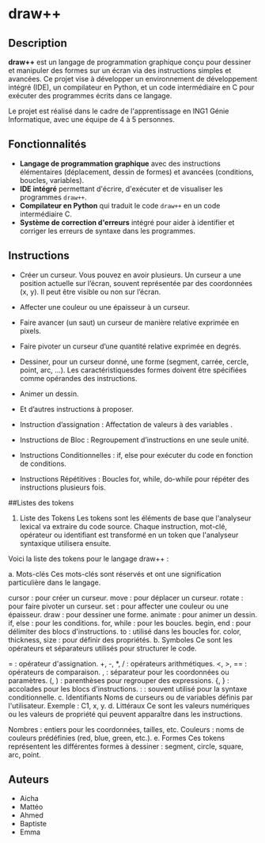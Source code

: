 # draw++

## Description

**draw++** est un langage de programmation graphique conçu pour dessiner et manipuler des formes sur un écran via des instructions simples et avancées. Ce projet vise à développer un environnement de développement intégré (IDE), un compilateur en Python, et un code intermédiaire en C pour exécuter des programmes écrits dans ce langage.

Le projet est réalisé dans le cadre de l'apprentissage en ING1 Génie Informatique, avec une équipe de 4 à 5 personnes.

## Fonctionnalités

- **Langage de programmation graphique** avec des instructions élémentaires (déplacement, dessin de formes) et avancées (conditions, boucles, variables).
- **IDE intégré** permettant d'écrire, d'exécuter et de visualiser les programmes `draw++`.
- **Compilateur en Python** qui traduit le code `draw++` en un code intermédiaire C.
- **Système de correction d'erreurs** intégré pour aider à identifier et corriger les erreurs de syntaxe dans les programmes.

## Instructions 

- Créer un curseur. Vous pouvez en avoir plusieurs. Un curseur a une position actuelle sur
l’écran, souvent représentée par des coordonnées (x, y). Il peut être visible ou non sur l’écran.
- Affecter une couleur ou une épaisseur à un curseur.
- Faire avancer (un saut) un curseur de manière relative exprimée en pixels.
- Faire pivoter un curseur d’une quantité relative exprimée en degrés.
- Dessiner, pour un curseur donné, une forme (segment, carrée, cercle, point, arc, ...). Les caractéristiquesdes formes doivent être spécifiées comme opérandes des instructions.
- Animer un dessin.
- Et d’autres instructions à proposer.

- Instruction d’assignation : Affectation de valeurs à des variables .
- Instructions de Bloc : Regroupement d’instructions en une seule unité.
- Instructions Conditionnelles : if, else pour exécuter du code en fonction de conditions.
- Instructions Répétitives : Boucles for, while, do-while pour répéter des instructions plusieurs
fois.

##Listes des tokens 

1. Liste des Tokens
Les tokens sont les éléments de base que l'analyseur lexical va extraire du code source. Chaque instruction, mot-clé, opérateur ou identifiant est transformé en un token que l'analyseur syntaxique utilisera ensuite.

Voici la liste des tokens pour le langage draw++ :

a. Mots-clés
Ces mots-clés sont réservés et ont une signification particulière dans le langage.

cursor : pour créer un curseur.
move : pour déplacer un curseur.
rotate : pour faire pivoter un curseur.
set : pour affecter une couleur ou une épaisseur.
draw : pour dessiner une forme.
animate : pour animer un dessin.
if, else : pour les conditions.
for, while : pour les boucles.
begin, end : pour délimiter des blocs d'instructions.
to : utilisé dans les boucles for.
color, thickness, size : pour définir des propriétés.
b. Symboles
Ce sont les opérateurs et séparateurs utilisés pour structurer le code.

= : opérateur d'assignation.
+, -, *, / : opérateurs arithmétiques.
<, >, == : opérateurs de comparaison.
, : séparateur pour les coordonnées ou paramètres.
(, ) : parenthèses pour regrouper des expressions.
{, } : accolades pour les blocs d'instructions.
: : souvent utilisé pour la syntaxe conditionnelle.
c. Identifiants
Noms de curseurs ou de variables définis par l'utilisateur.
Exemple : C1, x, y.
d. Littéraux
Ce sont les valeurs numériques ou les valeurs de propriété qui peuvent apparaître dans les instructions.

Nombres : entiers pour les coordonnées, tailles, etc.
Couleurs : noms de couleurs prédéfinies (red, blue, green, etc.).
e. Formes
Ces tokens représentent les différentes formes à dessiner : segment, circle, square, arc, point.

## Auteurs

- Aicha
- Mattéo
- Ahmed
- Baptiste
- Emma
